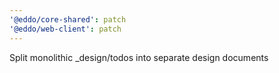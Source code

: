 ```yaml
---
'@eddo/core-shared': patch
'@eddo/web-client': patch
---
```


Split monolithic \_design/todos into separate design documents
